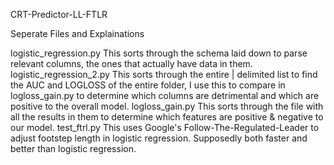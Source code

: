 CRT-Predictor-LL-FTLR

Seperate Files and Explainations

logistic_regression.py
This sorts through the schema laid down to parse relevant columns, the ones that actually have data in them.
logistic_regression_2.py
This sorts through the entire | delimited list to find the AUC and LOGLOSS of the entire folder, I use this to compare in logloss_gain.py to determine which columns are detrimental and which are positive to the overall model.
logloss_gain.py
This sorts through the file with all the results in them to determine which features are positive & negative to our model.
test_ftrl.py
This uses Google's Follow-The-Regulated-Leader to adjust footstep length in logistic regression. Supposedly both faster and better than logistic regression.
